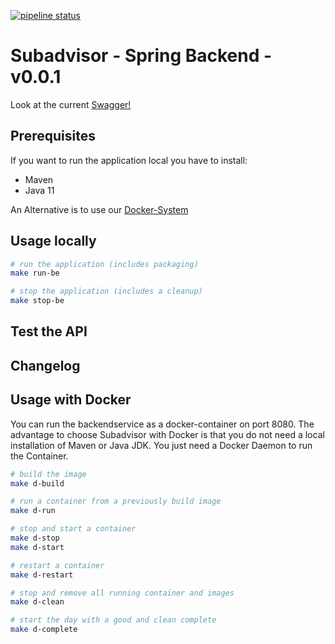 [![pipeline status](https://gitlab.beuth-hochschule.de/mi-project/sub-advisor/badges/master/pipeline.svg)](https://gitlab.beuth-hochschule.de/mi-project/sub-advisor/-/commits/master)

# Subadvisor - Spring Backend - v0.0.1

Look at the current [Swagger!](./backend-swagger.yml "BACKEND SWAGGERE")

## Prerequisites

If you want to run the application local you have to install:

+ Maven
+ Java 11

An Alternative is to use our [Docker-System](#usage-with-docker)

## Usage locally
```bash
# run the application (includes packaging)
make run-be

# stop the application (includes a cleanup)
make stop-be
```

## Test the API

## Changelog

## Usage with Docker

You can run the backendservice as a docker-container on port 8080.
The advantage to choose Subadvisor with Docker is that you do not need a 
local installation of Maven or Java JDK.
You just need a Docker Daemon to run the Container.

```bash
# build the image
make d-build

# run a container from a previously build image
make d-run

# stop and start a container
make d-stop
make d-start

# restart a container
make d-restart

# stop and remove all running container and images
make d-clean

# start the day with a good and clean complete
make d-complete
```
